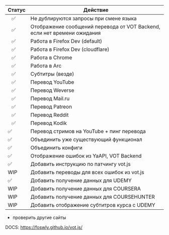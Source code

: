 | Статус | Действие                                                                 |
| ------ | ------------------------------------------------------------------------ |
| ⠀✅    | Не дублируются запросы при смене языка                                   |
| ⠀✅    | Отображение сообщений перевода от VOT Backend, если нет времени ожидания |
| ⠀✅    | Работа в Firefox Dev (default)                                           |
| ⠀✅    | Работа в Firefox Dev (cloudflare)                                        |
| ⠀✅    | Работа в Chrome                                                          |
| ⠀✅    | Работа в Arc                                                             |
| ⠀✅    | Субтитры (везде)                                                         |
| ⠀✅    | Перевод YouTube                                                          |
| ⠀✅    | Перевод Weverse                                                          |
| ⠀✅    | Перевод Mail.ru                                                          |
| ⠀✅    | Перевод Patreon                                                          |
| ⠀✅    | Перевод Reddit                                                           |
| ⠀✅    | Перевод Kodik                                                            |
| ✅     | Перевод стримов на YouTube + пинг перевода                               |
| ✅     | Объединить уже существующий функционал                                   |
| ✅     | Объединить конфиги                                                       |
| ✅     | Отображение ошибок из YaAPI, VOT Backend                                 |
| ✅     | Добавить инструкцию по патчингу vot.js                                   |
| WIP    | Добавить переводы для всех ошибок из vot.js                              |
| ✅     | Добавить получение данных для UDEMY                                      |
| WIP    | Добавить получение данных для COURSERA                                   |
| WIP    | Добавить получение данных для COURSEHUNTER                               |
| WIP    | Добавить отображение субтитров курса с UDEMY                             |

- проверить другие сайты

DOCS: https://foswly.github.io/vot.js/
